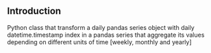 ## Introduction

Python class that transform a daily pandas series object with daily datetime.timestamp index in a pandas series that aggregate its values depending on different units of time [weekly, monthly and yearly]